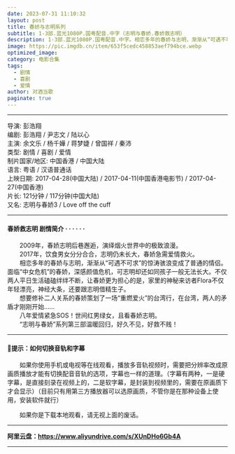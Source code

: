 ```yaml
---
date: 2023-07-31 11:10:32
layout: post
title: 春娇与志明系列
subtitle: 1-3部.蓝光1080P.国粤配音.中字（志明与春娇.春娇救志明）
description: 1-3部.蓝光1080P.国粤配音.中字。相恋多年的春娇与志明，渐渐从“可遇不可求”的惊涛骇浪变成了普通的情侣。面临“中女危机”的春娇，深感颜值危机，可志明却还如同孩子一般无法长大......
image: https://pic.imgdb.cn/item/653f5cedc458853aef794bce.webp
optimized_image: 
category: 电影合集
tags:
  - 剧情
  - 喜剧
  - 爱情
author: 对酒当歌
paginate: true
---
```


---

导演: 彭浩翔  
编剧: 彭浩翔 / 尹志文 / 陆以心  
主演: 余文乐 / 杨千嬅 / 蒋梦婕 / 曾国祥 / 秦沛  
类型: 剧情 / 喜剧 / 爱情  
制片国家/地区: 中国香港 / 中国大陆  
语言: 粤语 / 汉语普通话  
上映日期: 2017-04-28(中国大陆) / 2017-04-11(中国香港电影节) / 2017-04-27(中国香港)  
片长: 121分钟 / 117分钟(中国大陆)  
又名: 志明与春娇3 / Love off the cuff  

---

#### 春娇救志明 剧情简介 · · · · · ·

　　2009年，春娇志明后巷邂逅，演绎烟火世界中的极致浪漫。  
　　2017年，饮食男女分分合合，志明仍未长大，春娇急需爱情救火。  
　　相恋多年的春娇与志明，渐渐从“可遇不可求”的惊涛骇浪变成了普通的情侣。面临“中女危机”的春娇，深感颜值危机，可志明却还如同孩子一般无法长大。不仅两人平日生活磕磕绊绊不断，让春娇更为担心的是，家里的神秘来访者Flora不仅年轻漂亮，神经大条，还要跟志明借精生子。  
　　想要修补二人关系的春娇策划了一场“重燃爱火”的台湾行，在台湾，两人的矛盾才刚刚开始……  
　　八年爱情紧急SOS！世间红男绿女，且看春娇志明。  
　　“志明与春娇”系列第三部温暖回归，好久不见，好救不贱！

---

#### 🔔提示：如何切换音轨和字幕

　　如果你使用手机或电视等在线观看，播放多音轨视频时，需要把分辨率改成原画质播放才能有切换配音音轨的选项，字幕也一样的道理。（字幕有两种，一是硬字幕，是直接刻录在视频上的，二是软字幕，是封装到视频里的，需要在原画质下才会显示）（目前只有用第三方播放器可以选原画质，不管你是在那种设备上使用，安装软件就行）

　　如果你是下载本地观看，请无视上面的废话。

---

**阿里云盘：<https://www.aliyundrive.com/s/XUnDHo6Gb4A>**

---

